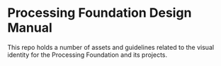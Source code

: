 # Processing Foundation Design Manual

This repo holds a number of assets and guidelines related to the visual identity for the Processing Foundation and its projects.
